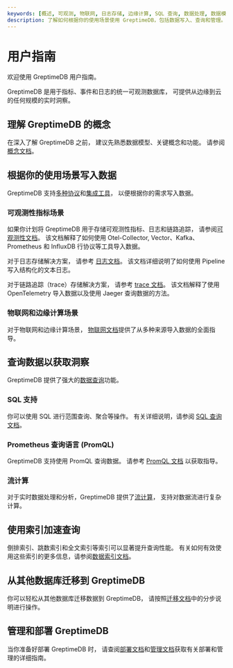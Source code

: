 ```yaml
---
keywords: [概述, 可观测, 物联网, 日志存储, 边缘计算, SQL 查询, 数据处理, 数据模型, 范围查询]
description: 了解如何根据你的使用场景使用 GreptimeDB，包括数据写入、查询和管理。
---
```


# 用户指南

欢迎使用 GreptimeDB 用户指南。

GreptimeDB 是用于指标、事件和日志的统一可观测数据库，
可提供从边缘到云的任何规模的实时洞察。

## 理解 GreptimeDB 的概念

在深入了解 GreptimeDB 之前，
建议先熟悉数据模型、关键概念和功能。
请参阅 [概念文档](./concepts/overview.md)。

## 根据你的使用场景写入数据

GreptimeDB 支持[多种协议](./protocols/overview.md)和[集成工具](./integrations/overview.md)，
以便根据你的需求写入数据。

### 可观测性指标场景

如果你计划将 GreptimeDB 用于存储可观测性指标、日志和链路追踪，
请参阅[可观测性文档](./ingest-data/for-observability/overview.md)。
该文档解释了如何使用 Otel-Collector, Vector、Kafka、Prometheus 和 InfluxDB 行协议等工具导入数据。

对于日志存储解决方案，
请参考 [日志文档](./logs/overview.md)。
该文档详细说明了如何使用 Pipeline 写入结构化的文本日志。

对于链路追踪（trace）存储解决方案，
请参考 [trace 文档](./traces/overview.md)。
该文档解释了使用 OpenTelemetry 导入数据以及使用 Jaeger 查询数据的方法。

### 物联网和边缘计算场景

对于物联网和边缘计算场景，
[物联网文档](./ingest-data/for-iot/overview.md)提供了从多种来源导入数据的全面指导。

## 查询数据以获取洞察

GreptimeDB 提供了强大的[数据查询](./query-data/overview.md)功能。

### SQL 支持

你可以使用 SQL 进行范围查询、聚合等操作。
有关详细说明，请参阅 [SQL 查询文档](./query-data/sql.md)。

### Prometheus 查询语言 (PromQL)

GreptimeDB 支持使用 PromQL 查询数据。
请参考 [PromQL 文档](./query-data/promql.md) 以获取指导。

### 流计算

对于实时数据处理和分析，GreptimeDB 提供了[流计算](./flow-computation/overview.md)，
支持对数据流进行复杂计算。

## 使用索引加速查询

倒排索引、跳数索引和全文索引等索引可以显著提升查询性能。
有关如何有效使用这些索引的更多信息，请参阅[数据索引文档](./manage-data/data-index.md)。

## 从其他数据库迁移到 GreptimeDB

你可以轻松从其他数据库迁移数据到 GreptimeDB，
请按照[迁移文档](./migrate-to-greptimedb/overview.md)中的分步说明进行操作。

## 管理和部署 GreptimeDB

当你准备好部署 GreptimeDB 时，
请查阅[部署文档](/user-guide/deployments-administration/overview.md)和[管理文档](/user-guide/deployments-administration/overview.md)获取有关部署和管理的详细指南。
